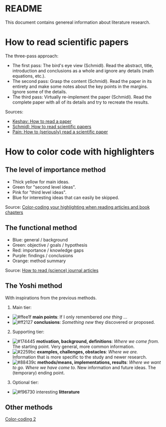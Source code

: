 # README

This document contains genereal information about literature research.

# How to read scientific papers

The three-pass approach:  
* The first pass: The bird's eye view (Schmidl).
Read the abstract, title, introduction and conclusions as a whole and ignore any details (math equations, etc.).
* The second pass: Grasp the content (Schmidl).
Read the paper in its entirety and make some notes about the key points in the margins. Ignore some of the details.
* The third pass: Virtually re-implement the paper (Schmidl).
Read the complete paper with all of its details and try to recreate the results.  

Sources: 
* [Keshav: How to read a paper](https://www.albany.edu/spatial/training/3-How%20to%20read%20a%20paper.pdf)  
* [Schmidl: How to read scientific papers](https://towardsdatascience.com/how-to-read-scientific-papers-df3afd454179)  
* [Pain: How to (seriously) read a scientific paper](https://www.sciencemag.org/careers/2016/03/how-seriously-read-scientific-paper)  

# How to color code with highlighters

## The level of importance method
* Thick yellow for main ideas.
* Green for "second level ideas".
* Pink for "third level ideas".
* Blue for interesting ideas that can easily be skipped.  

Source: [Color-coding your highlighting when reading articles and book chapters](http://www.raulpacheco.org/2015/10/color-coding-your-highlighting-when-reading-articles-and-book-chapters/)  

## The functional method
* Blue: general / background
* Green: objective / goals / hypothesis
* Red: importance / knowledge gaps
* Purple: findings / conclusions
* Orange: method summary

Source: [How to read (science) journal articles](https://caffeinatedconfidence.com/2015/10/15/how-to-read-science-journal-articles/)

## The Yoshi method
With inspirations from the previous methods.
1. Main tier:
  * ![#ffee1f](https://via.placeholder.com/15/f4e61f/000000?text=+) __main points__: If I only remembered _one thing_ ...
  * ![#ff2127](https://via.placeholder.com/15/dd434b/000000?text=+) __conclusions__: _Something new_ they discovered or proposed.
2. Supporting tier:
  * ![#174445](https://via.placeholder.com/15/174445/000000?text=+) __motivation, background, definitions__: _Where we come from._ The starting point. Very general, more common information.
  * ![#2259bc](https://via.placeholder.com/15/2259bc/000000?text=+) __examples, challenges, obstacles__: _Where we are._ Information that is more specific to the study and newer research.
  * ![#88439c](https://via.placeholder.com/15/88439c/000000?text=+) __methods/means, implementations, results__: _Where we want to go. Where we have come to._ New information and future ideas. The (temporary) ending point.
3. Optional tier:
  * ![#f96730](https://via.placeholder.com/15/f96730/000000?text=+) interesting __litterature__

## Other methods
[Color-coding 2](https://medium.goodnotes.com/three-pitfalls-to-avoid-when-studying-with-a-highlighter-2aa345e1e6eb)
